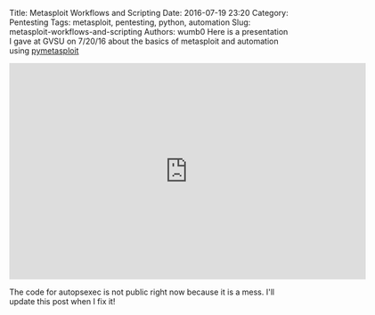 Title: Metasploit Workflows and Scripting
Date: 2016-07-19 23:20
Category: Pentesting
Tags: metasploit, pentesting, python, automation
Slug: metasploit-workflows-and-scripting
Authors: wumb0
Here is a presentation I gave at GVSU on 7/20/16 about the basics of metasploit and automation using [pymetasploit](https://github.com/allfro/pymetasploit)
<iframe src="https://docs.google.com/presentation/d/1VZVM_cmCz2_9Dxz-Ztimc8djvMisTYm1PgT6ip9rrgY/embed?start=false&loop=false&delayms=3000" frameborder="0" width="640" height="389" allowfullscreen="true" mozallowfullscreen="true" webkitallowfullscreen="true"></iframe>

The code for autopsexec is not public right now because it is a mess. I'll update this post when I fix it!
